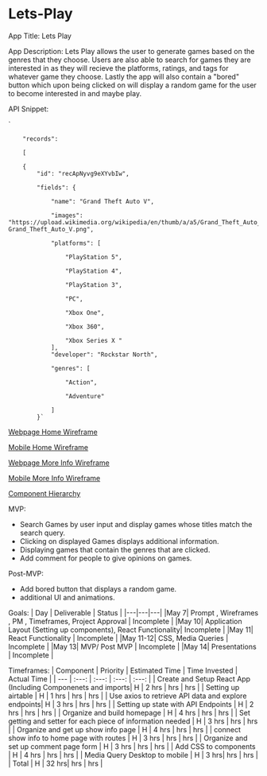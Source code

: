 # Lets-Play

App Title: Lets Play

App Description: Lets Play allows the user to generate games based on the genres that they choose. Users are also able to search for games they are interested in as they will recieve the platforms, ratings, and tags for whatever game they choose. Lastly the app will also contain a "bored" button which upon being clicked on will display a random game for the user to become interested in and maybe play.

API Snippet:


`

        "records": 

        [
        
        {
            "id": "recApNyvg9eXYvbIw",
            
            "fields": {
            
                "name": "Grand Theft Auto V",
                
                "images": "https://upload.wikimedia.org/wikipedia/en/thumb/a/a5/Grand_Theft_Auto_V.png/220px-Grand_Theft_Auto_V.png",
                
                "platforms": [
                
                    "PlayStation 5",
                    
                    "PlayStation 4",
                    
                    "PlayStation 3",
                    
                    "PC",
                    
                    "Xbox One",
                    
                    "Xbox 360",
                    
                    "Xbox Series X "   
                ],
                "developer": "Rockstar North",
                
                "genres": [
                
                    "Action",
                    
                    "Adventure"
                    
                ]
            }`



[Webpage Home Wireframe](https://wireframe.cc/t2SnRn)

[Mobile Home Wireframe](https://wireframe.cc/usQlOa)

[Webpage More Info Wireframe ](https://wireframe.cc/zLUFzw)

[Mobile More Info Wireframe](https://wireframe.cc/BUte1w)

[Component Hierarchy](https://embed.creately.com/zgxACk1aQ23?token=KrxoM5SFlQIEdEYq&type=svg)

MVP: 

- Search Games by user input and display games whose titles match the search query.
- Clicking on displayed Games displays additional information.
- Displaying games that contain the genres that are clicked.
- Add comment for people to give opinions on games.

Post-MVP: 

- Add bored button that displays a random game.
- additional UI and animations.

Goals: 
| Day | Deliverable | Status |
|---|---|---|
|May 7| Prompt , Wireframes , PM , Timeframes, Project Approval | Incomplete |
|May 10| Application Layout (Setting up components), React Functionality| Incomplete |
|May 11| React Functionality | Incomplete |
|May 11-12| CSS, Media Queries | Incomplete |
|May 13| MVP/ Post MVP | Incomplete |
|May 14| Presentations | Incomplete |

Timeframes:
| Component | Priority | Estimated Time | Time Invested | Actual Time |
| --- | :---: | :---: | :---: | :---: |
| Create and Setup React App (Including Componenets and imports| H | 2 hrs | hrs | hrs |
| Setting up airtable | H | 1 hrs | hrs | hrs |
| Use axios to retrieve API data and explore endpoints| H | 3 hrs | hrs | hrs |
| Setting up state with API Endpoints | H | 2 hrs | hrs | hrs |
| Organize and build homepage | H | 4 hrs | hrs | hrs |
| Set getting and setter for each piece of information needed | H | 3 hrs | hrs | hrs |
| Organize and get up show info page | H | 4 hrs | hrs | hrs |
| connect show info to home page with routes | H | 3 hrs | hrs | hrs |
| Organize and set up comment page form | H | 3 hrs | hrs | hrs |
| Add CSS to components | H | 4 hrs | hrs | hrs |
| Media Query Desktop to mobile | H | 3 hrs| hrs | hrs |
| Total | H | 32 hrs| hrs | hrs |
